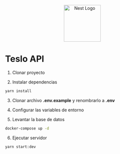 <p align="center">
  <a href="http://nestjs.com/" target="blank"><img src="https://nestjs.com/img/logo-small.svg" width="120" alt="Nest Logo" /></a>
</p>

# Teslo API

1. Clonar proyecto

2. Instalar dependencias

```bash
yarn install
```

3. Clonar archivo **.env.example** y renombrarlo a **.env**

4. Configurar las variables de entorno

5. Levantar la base de datos

```bash
docker-compose up -d
```

6. Ejecutar servidor

```bash
yarn start:dev
```
